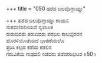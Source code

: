 +++
title = "050 ಹರೆದ ಬಲವೊಗ್ಗಾಯ್ತು"

+++
ಹರೆದ ಬಲವೊಗ್ಗಾಯ್ತು ರಾಯನ  
ನುರವಣಿಸಲೀಯದೆ ನೃಪಾಲಕ  
ರುರುಬಿದರು ತರುಬಿದರು ಪರಬಲ ಕಾಲಭೈರವನ  
ಹೊರಳಿಯೊಡೆಯದೆ ಭಾರಣೆಯಲೊ  
ತ್ತರಿಸಿ ಕಲ್ಪದ ಕಡೆಯ ಕಡಲಿನ  
ಗರುವಿಕೆಯ ಗಾಢದಲಿ ನಡೆದರು ತಡೆದರರಿಭಟರ    ॥50॥